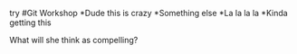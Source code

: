 try
#Git Workshop
*Dude this is crazy
*Something else
*La la la la
*Kinda getting this

What will she think as compelling?

